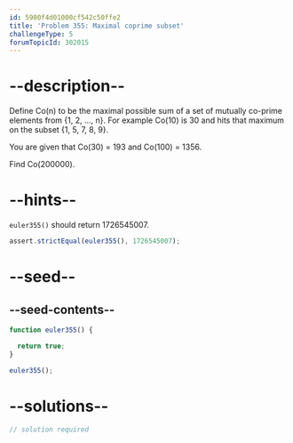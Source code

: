 ```yaml
---
id: 5900f4d01000cf542c50ffe2
title: 'Problem 355: Maximal coprime subset'
challengeType: 5
forumTopicId: 302015
---
```


# --description--

Define Co(n) to be the maximal possible sum of a set of mutually co-prime elements from {1, 2, ..., n}. For example Co(10) is 30 and hits that maximum on the subset {1, 5, 7, 8, 9}.

You are given that Co(30) = 193 and Co(100) = 1356.

Find Co(200000).

# --hints--

`euler355()` should return 1726545007.

```js
assert.strictEqual(euler355(), 1726545007);
```

# --seed--

## --seed-contents--

```js
function euler355() {

  return true;
}

euler355();
```

# --solutions--

```js
// solution required
```
